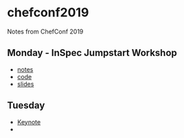 # chefconf2019
Notes from ChefConf 2019

## Monday - InSpec Jumpstart Workshop

  * [notes](inspec-jumpstart/inspec-jumpstart.md)
  * [code](inspec-jumpstart/code/)
  * [slides]()

## Tuesday

  * [Keynote](keynote.md)
  * 
